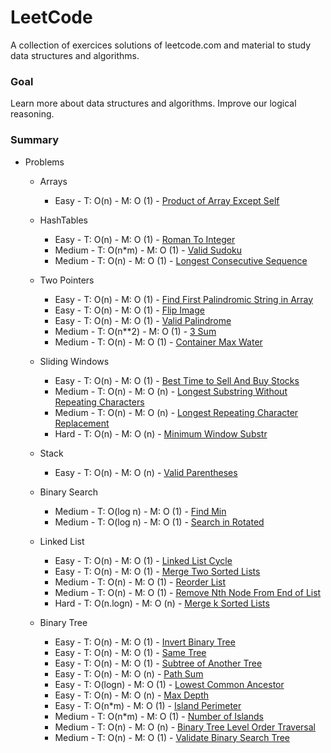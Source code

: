 
# LeetCode

A collection of exercices solutions of leetcode.com and material to study data structures and algorithms.

### Goal

Learn more about data structures and algorithms. Improve our logical reasoning.

### Summary

* Problems
    * Arrays
        * Easy - T: O(n) - M: O (1) - [Product of Array Except Self](https://leetcode.com/problems/product-of-array-except-self/)
        
    * HashTables
        * Easy - T: O(n) - M: O (1) - [Roman To Integer](https://leetcode.com/problems/roman-to-integer/)
        * Medium - T: O(n*m) - M: O (1) - [Valid Sudoku](https://leetcode.com/problems/valid-sudoku/)
        * Medium - T: O(n) - M: O (1) - [Longest Consecutive Sequence](https://leetcode.com/problems/longest-consecutive-sequence)

    * Two Pointers
        * Easy - T: O(n) - M: O (1) - [Find First Palindromic String in Array](https://leetcode.com/problems/find-first-palindromic-string-in-the-array/)
        * Easy - T: O(n) - M: O (1) - [Flip Image](https://leetcode.com/problems/flipping-an-image/)
        * Easy - T: O(n) - M: O (1) - [Valid Palindrome](https://leetcode.com/problems/valid-palindrome/)
        * Medium - T: O(n**2) - M: O (1) - [3 Sum](https://leetcode.com/problems/3sum/)
        * Medium - T: O(n) - M: O (1) - [Container Max Water](https://leetcode.com/problems/container-with-most-water/)

    * Sliding Windows
        * Easy - T: O(n) - M: O (1) - [Best Time to Sell And Buy Stocks](https://leetcode.com/problems/best-time-to-buy-and-sell-stock/)
        * Medium - T: O(n) - M: O (n) - [Longest Substring Without Repeating Characters](https://leetcode.com/problems/longest-substring-without-repeating-characters)
        * Medium - T: O(n) - M: O (n) - [Longest Repeating Character Replacement](https://leetcode.com/problems/longest-repeating-character-replacement)
        * Hard - T: O(n) - M: O (n) - [Minimum Window Substr](https://leetcode.com/problems/minimum-window-substring)
    
    * Stack
        * Easy - T: O(n) - M: O (n) - [Valid Parentheses](https://leetcode.com/problems/valid-parentheses/)
    
    * Binary Search
        * Medium - T: O(log n) - M: O (1) - [Find Min](https://leetcode.com/problems/find-minimum-in-rotated-sorted-array/)
        * Medium - T: O(log n) - M: O (1) - [Search in Rotated](https://leetcode.com/problems/search-in-rotated-sorted-array/)

    * Linked List
        * Easy - T: O(n) - M: O (1) - [Linked List Cycle](https://leetcode.com/problems/linked-list-cycle)
        * Easy - T: O(n) - M: O (1) - [Merge Two Sorted Lists](https://leetcode.com/problems/merge-two-sorted-lists/)
        * Medium - T: O(n) - M: O (1) - [Reorder List](https://leetcode.com/problems/reorder-list/)
        * Medium - T: O(n) - M: O (1) - [Remove Nth Node From End of List](https://leetcode.com/problems/remove-nth-node-from-end-of-list)
        * Hard - T: O(n.logn) - M: O (n) - [Merge k Sorted Lists](https://leetcode.com/problems/merge-k-sorted-lists/)

    * Binary Tree
        * Easy - T: O(n) - M: O (1) - [Invert Binary Tree](https://leetcode.com/problems/invert-binary-tree/)
        * Easy - T: O(n) - M: O (1) - [Same Tree](https://leetcode.com/problems/same-tree)
        * Easy - T: O(n) - M: O (1) - [Subtree of Another Tree](https://leetcode.com/problems/subtree-of-another-tree)
        * Easy - T: O(n) - M: O (n) - [Path Sum](https://leetcode.com/problems/path-sum/)
        * Easy - T: O(logn) - M: O (1) - [Lowest Common Ancestor](https://leetcode.com/problems/lowest-common-ancestor-of-a-binary-search-tree/)
        * Easy - T: O(n) - M: O (n) - [Max Depth](https://leetcode.com/problems/maximum-depth-of-binary-tree/)
        * Easy - T: O(n*m) - M: O (1) - [Island Perimeter](https://leetcode.com/problems/island-perimeter/)
        * Medium - T: O(n*m) - M: O (1) - [Number of Islands](https://leetcode.com/problems/number-of-islands/)
        * Medium - T: O(n) - M: O (n) - [Binary Tree Level Order Traversal](https://leetcode.com/problems/binary-tree-level-order-traversal/)
        * Medium - T: O(n) - M: O (1) - [Validate Binary Search Tree](https://leetcode.com/problems/validate-binary-search-tree/)





